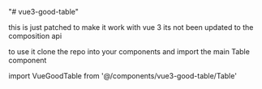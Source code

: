 "# vue3-good-table" 

this is just patched to make it work with vue 3 its not been updated to the composition api

to use it clone the repo into your components and import the main Table component

import VueGoodTable from '@/components/vue3-good-table/Table'
